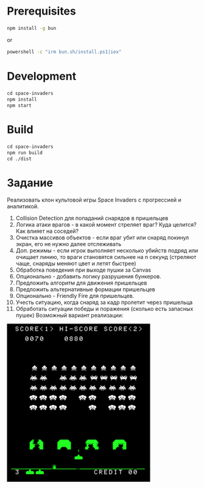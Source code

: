 # Prerequisites

```bash
npm install -g bun
```
or
```bash
powershell -c "irm bun.sh/install.ps1|iex"
```


# Development

```
cd space-invaders
npm install
npm start
```

# Build

```
cd space-invaders
npm run build
cd ./dist
```

# Задание
Реализовать клон культовой игры Space Invaders с прогрессией и аналитикой.

1. Collision Detection для попаданий снарядов в пришельцев
2. Логика атаки врагов - в какой момент стреляет враг? Куда целится? Как влияет на соседей?
3. Очистка массивов объектов - если враг убит или снаряд покинул экран, его не нужно далее отслеживать
4. Доп. режимы - если игрок выполняет несколько убийств подряд или очищает линию, то враги становятся сильнее на n секунд 
	(стреляют чаще, снаряды меняют цвет и летят быстрее)
5. Обработка поведения при выходе пушки за Сanvas
6. Опционально - добавить логику разрушения бункеров.
7. Предложить алгоритм для движения пришельцев
8. Предложить альтернативные формации пришельцев
9. Опционально - Friendly Fire для пришельцев.
10. Учесть ситуацию, когда снаряд за кадр пролетит через пришельца
11. Обработать ситуации победы и поражения (сколько есть запасных пушек)
Возможный вариант реализации:

![screenshot](docs/legacy.png)

